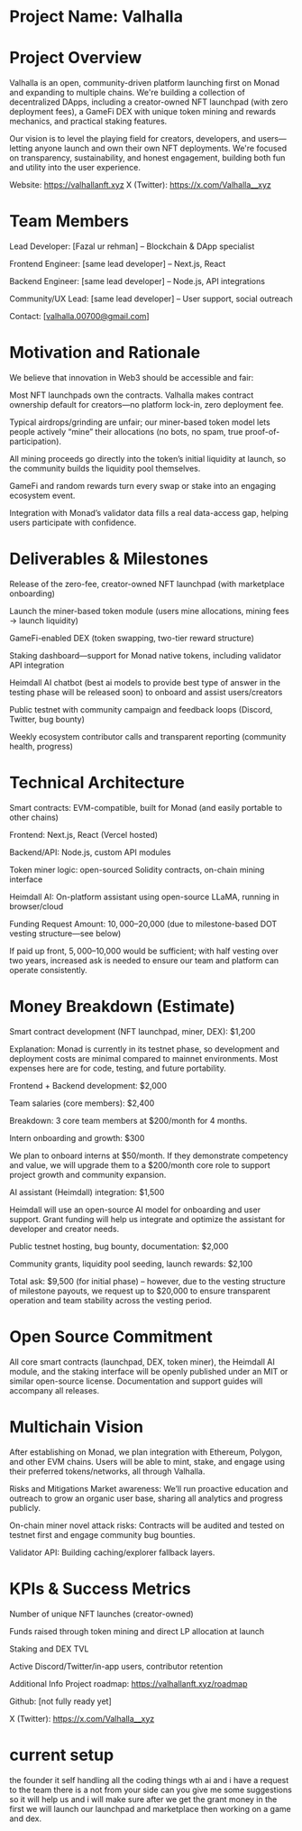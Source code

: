 # Project Name: Valhalla
# Project Overview
Valhalla is an open, community-driven platform launching first on Monad and expanding to multiple chains. We're building a collection of decentralized DApps, including a creator-owned NFT launchpad (with zero deployment fees), a GameFi DEX with unique token mining and rewards mechanics, and practical staking features.

Our vision is to level the playing field for creators, developers, and users—letting anyone launch and own their own NFT deployments. We're focused on transparency, sustainability, and honest engagement, building both fun and utility into the user experience.

Website: https://valhallanft.xyz
X (Twitter): https://x.com/Valhalla__xyz

# Team Members
Lead Developer: [Fazal ur rehman] – Blockchain & DApp specialist

Frontend Engineer: [same lead developer] – Next.js, React

Backend Engineer: [same lead developer] – Node.js, API integrations

Community/UX Lead: [same lead developer] – User support, social outreach

Contact: [valhalla.00700@gmail.com]

# Motivation and Rationale

We believe that innovation in Web3 should be accessible and fair:

Most NFT launchpads own the contracts. Valhalla makes contract ownership default for creators—no platform lock-in, zero deployment fee.

Typical airdrops/grinding are unfair; our miner-based token model lets people actively “mine” their allocations (no bots, no spam, true proof-of-participation).

All mining proceeds go directly into the token’s initial liquidity at launch, so the community builds the liquidity pool themselves.

GameFi and random rewards turn every swap or stake into an engaging ecosystem event.

Integration with Monad’s validator data fills a real data-access gap, helping users participate with confidence.

# Deliverables & Milestones

Release of the zero-fee, creator-owned NFT launchpad (with marketplace onboarding)

Launch the miner-based token module (users mine allocations, mining fees → launch liquidity)

GameFi-enabled DEX (token swapping, two-tier reward structure)

Staking dashboard—support for Monad native tokens, including validator API integration

Heimdall AI chatbot (best ai models to provide best type of answer in the testing phase will be released soon) to onboard and assist users/creators

Public testnet with community campaign and feedback loops (Discord, Twitter, bug bounty)

Weekly ecosystem contributor calls and transparent reporting (community health, progress)

# Technical Architecture

Smart contracts: EVM-compatible, built for Monad (and easily portable to other chains)

Frontend: Next.js, React (Vercel hosted)

Backend/API: Node.js, custom API modules

Token miner logic: open-sourced Solidity contracts, on-chain mining interface

Heimdall AI: On-platform assistant using open-source LLaMA, running in browser/cloud

Funding Request
Amount: $10,000–$20,000 (due to milestone-based DOT vesting structure—see below)

If paid up front, $5,000–$10,000 would be sufficient; with half vesting over two years, increased ask is needed to ensure our team and platform can operate consistently.

# Money Breakdown (Estimate)

Smart contract development (NFT launchpad, miner, DEX): $1,200

Explanation: Monad is currently in its testnet phase, so development and deployment costs are minimal compared to mainnet environments. Most expenses here are for code, testing, and future portability.

Frontend + Backend development: $2,000

Team salaries (core members): $2,400

Breakdown: 3 core team members at $200/month for 4 months.

Intern onboarding and growth: $300

We plan to onboard interns at $50/month. If they demonstrate competency and value, we will upgrade them to a $200/month core role to support project growth and community expansion.

AI assistant (Heimdall) integration: $1,500

Heimdall will use an open-source AI model for onboarding and user support. Grant funding will help us integrate and optimize the assistant for developer and creator needs.

Public testnet hosting, bug bounty, documentation: $2,000

Community grants, liquidity pool seeding, launch rewards: $2,100

Total ask: $9,500 (for initial phase) – however, due to the vesting structure of milestone payouts, we request up to $20,000 to ensure transparent operation and team stability across the vesting period.

# Open Source Commitment

All core smart contracts (launchpad, DEX, token miner), the Heimdall AI module, and the staking interface will be openly published under an MIT or similar open-source license. Documentation and support guides will accompany all releases.

# Multichain Vision

After establishing on Monad, we plan integration with Ethereum, Polygon, and other EVM chains. Users will be able to mint, stake, and engage using their preferred tokens/networks, all through Valhalla.

Risks and Mitigations
Market awareness: We’ll run proactive education and outreach to grow an organic user base, sharing all analytics and progress publicly.

On-chain miner novel attack risks: Contracts will be audited and tested on testnet first and engage community bug bounties.

Validator API: Building caching/explorer fallback layers.

# KPIs & Success Metrics

Number of unique NFT launches (creator-owned)

Funds raised through token mining and direct LP allocation at launch

Staking and DEX TVL

Active Discord/Twitter/in-app users, contributor retention

Additional Info
Project roadmap: https://valhallanft.xyz/roadmap

Github: [not fully ready yet]

X (Twitter): https://x.com/Valhalla__xyz

# current setup

the founder it self handling all the coding things wth ai and i have a request to the team there is a not from your side can you give me some suggestions so it will help us and i will make sure after we get the grant money in the first we will launch our launchpad and marketplace then working on a game and dex.
